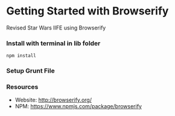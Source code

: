 # Getting Started with Browserify

Revised Star Wars IIFE using Browserify

### Install with terminal in lib folder
```
npm install
```

### Setup Grunt File

### Resources
* Website: http://browserify.org/
* NPM: https://www.npmjs.com/package/browserify